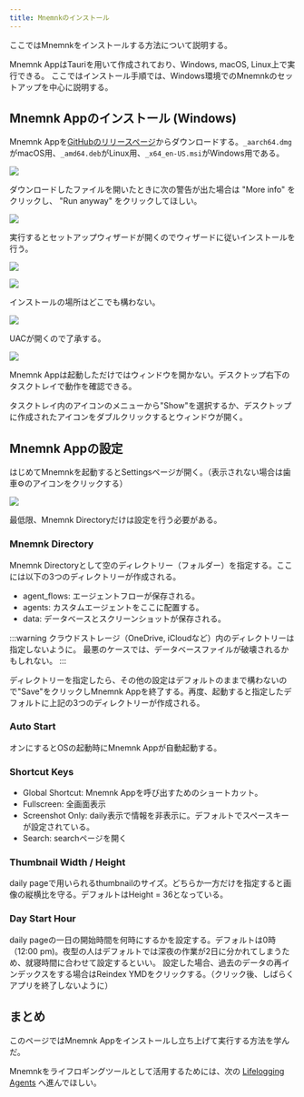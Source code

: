 ```yaml
---
title: Mnemnkのインストール
---
```

ここではMnemnkをインストールする方法について説明する。

Mnemnk AppはTauriを用いて作成されており、Windows, macOS, Linux上で実行できる。
ここではインストール手順では、Windows環境でのMnemnkのセットアップを中心に説明する。

## Mnemnk Appのインストール (Windows)

Mnemnk Appを[GitHubのリリースページ](https://github.com/mnemnk/mnemnk-app/releases)からダウンロードする。`_aarch64.dmg`がmacOS用、`_amd64.deb`がLinux用、`_x64_en-US.msi`がWindows用である。

![](/images/guide/installation/mnemnk-release-page.png)

ダウンロードしたファイルを開いたときに次の警告が出た場合は "More info" をクリックし、 "Run anyway" をクリックしてほしい。

![](/images/guide/installation/windows-protect.png)

実行するとセットアップウィザードが開くのでウィザードに従いインストールを行う。

![](/images/guide/installation/mnemnk-setup-wizard1.png)

![](/images/guide/installation/mnemnk-setup-wizard2.png)

インストールの場所はどこでも構わない。

![](/images/guide/installation/mnemnk-setup-wizard3.png)

UACが開くので了承する。

![](/images/guide/installation/mnemnk-setup-wizard4.png)

Mnemnk Appは起動しただけではウィンドウを開かない。デスクトップ右下のタスクトレイで動作を確認できる。

タスクトレイ内のアイコンのメニューから"Show"を選択するか、デスクトップに作成されたアイコンをダブルクリックするとウィンドウが開く。

## Mnemnk Appの設定

はじめてMnemnkを起動するとSettingsページが開く。（表示されない場合は歯車⚙のアイコンをクリックする）

![](/images/guide/installation/settings.png)

最低限、Mnemnk Directoryだけは設定を行う必要がある。

### Mnemnk Directory

Mnemnk Directoryとして空のディレクトリー（フォルダー）を指定する。ここには以下の3つのディレクトリーが作成される。

- agent_flows: エージェントフローが保存される。
- agents: カスタムエージェントをここに配置する。
- data: データベースとスクリーンショットが保存される。

:::warning
クラウドストレージ（OneDrive, iCloudなど）内のディレクトリーは指定しないように。
最悪のケースでは、データベースファイルが破壊されるかもしれない。
:::

ディレクトリーを指定したら、その他の設定はデフォルトのままで構わないので"Save"をクリックしMnemnk Appを終了する。再度、起動すると指定したデフォルトに上記の3つのディレクトリーが作成される。

<Expansion title="その他の設定 (Optional)" showIcon={false}>

### Auto Start

オンにするとOSの起動時にMnemnk Appが自動起動する。

### Shortcut Keys

- Global Shortcut: Mnemnk Appを呼び出すためのショートカット。
- Fullscreen: 全画面表示
- Screenshot Only: daily表示で情報を非表示に。デフォルトでスペースキーが設定されている。
- Search: searchページを開く

### Thumbnail Width / Height

daily pageで用いられるthumbnailのサイズ。どちらか一方だけを指定すると画像の縦横比を守る。デフォルトはHeight = 36となっている。

### Day Start Hour

daily pageの一日の開始時間を何時にするかを設定する。デフォルトは0時（12:00 pm)。夜型の人はデフォルトでは深夜の作業が2日に分かれてしまうため、就寝時間に合わせて設定するといい。
設定した場合、過去のデータの再インデックスをする場合はReindex YMDをクリックする。（クリック後、しばらくアプリを終了しないように）

</Expansion>

## まとめ

このページではMnemnk Appをインストールし立ち上げて実行する方法を学んだ。

Mnemnkをライフロギングツールとして活用するためには、次の [Lifelogging Agents](/guide/lifelogging-agents) へ進んでほしい。
